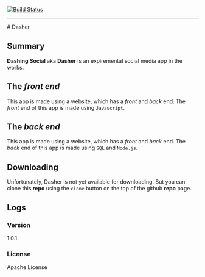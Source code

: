 [![Build Status](https://github.com/BOXEL-REBOUND/Dasher/workflows/Build/badge.svg)](https://github.com/BOXEL-REBOUND/Dasher/actions)

<hr />
# Dasher


## Summary
**Dashing Social** aka **Dasher** is an expiremental social media app in the works.

## The *front end*
This app is made using a website, which has a *front* and *back* end. The *front* end of this app is made using <code>Javascript</code>.

## The *back end*
This app is made using a website, which has a *front* and *back* end. The *back* end of this app is made using <code>SQL</code> and <code>Node.js</code>.

## Downloading
Unfortunately, Dasher is not yet available for downloading. But you can clone this **repo** using the <code>clone</code> button on the top of the github **repo** page.

## Logs
### Version
1.0.1
### License
Apache License
